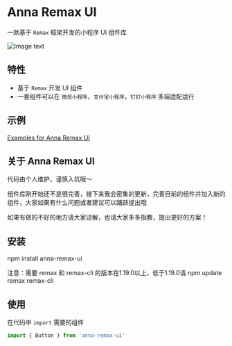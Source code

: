 # Anna Remax UI

一款基于 `Remax` 框架开发的小程序 UI 组件库

![Image text](https://smebimage.fuliaoyi.com/FjMomAWXPUzaSAcAkLzr920trN-p)

## 特性

- 基于 `Remax` 开发 UI 组件
- 一套组件可以在 `微信小程序`，`支付宝小程序`，`钉钉小程序` 多端适配运行

## 示例

[Examples for Anna Remax UI](https://github.com/AnnaSearl/examples-anna-remax-ui)

## 关于 Anna Remax UI

代码由个人维护，谨慎入坑哦～

组件库刚开始还不是很完善，接下来我会密集的更新，完善目前的组件并加入新的组件，大家如果有什么问题或者建议可以踊跃提出哦

如果有做的不好的地方请大家谅解，也请大家多多指教，提出更好的方案！

## 安装

npm install anna-remax-ui

注意：需要 remax 和 remax-cli 的版本在1.19.0以上，低于1.19.0请 npm update remax remax-cli

## 使用

在代码中 `import` 需要的组件

```js
import { Button } from 'anna-remax-ui'
```

